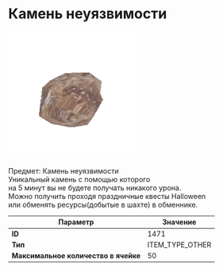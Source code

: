 # Камень неуязвимости

![Item Image](../img/1471.webp?raw=true)

Предмет: Камень неуязвимости<br>Уникальный камень с помощью которого<br>на 5 минут вы не будете получать никакого урона.<br>Можно получить проходя праздничные квесты Halloween<br>или обменять ресурсы(добытые в шахте) в обменнике.


| Параметр | Значение |
|----------|----------|
| **ID** | 1471 |
| **Тип** | ITEM_TYPE_OTHER |
| **Максимальное количество в ячейке** | 50 |

